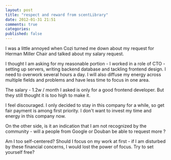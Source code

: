 ```yaml
---
layout: post
title: "respect and reward from scentLibrary"
date: 2012-01-31 21:51
comments: true
categories:
published: false
---
```


I was a little annoyed when Cozi turned me down about my request for Herman Miller Chair and talked about my salary request.

I thought I am asking for my reasonable portion - I worked in a role of CTO - setting up servers, writing backend database and tackling frontend design. I need to overwork several hours a day. I will also diffuse my energy across multiple fields and problems and have less time to focus in one area.

The salary - 1.2w / month I asked is only for a good frontend developer. But they still thought it is too high to make it.

I feel discouraged. I only decided to stay in this company for a while, so get fair payment is among first priority. I don't want to invest my time and energy in this company now.

On the other side, is it an indication that I am not recognized by the community - will a people from Google or Douban be able to request more ?

Am I too self-centered? Should I focus on my work at first - if I am disturbed by these financial concerns, I would lost the power of focus. Try to set yourself free?

